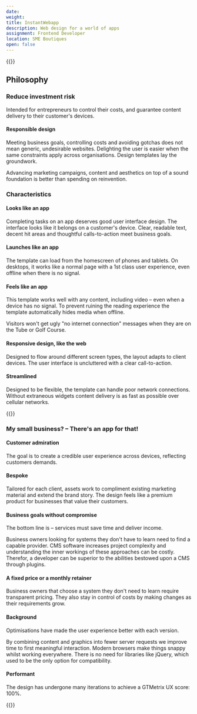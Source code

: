```yaml
---
date:
weight:
title: InstantWebapp
description: Web design for a world of apps
assignment: Frontend Developer
location: SME Boutiques
open: false
---
```



<!--
{{/* <flickity src="3si/images/3si-sales.jpg" title="3Si marketing content" selectCell="flkty.selectCell( value, isWrapped, isInstant )" > */}}-->


<!--date: 2019-02-03T15:51:47.060Z-->

<!--From Summer&nbsp;2011-->

{{<flickity src="instantwebapp/images/iwa-pablowoodward-01.jpg" title="PabloWoodward.com" color="blue" selectCell="flkty.selectCell( value, isWrapped, isInstant )" >}}

## Philosophy

### Reduce investment risk

Intended for entrepreneurs to control their costs, and guarantee content delivery to their customer's devices.

#### Responsible design

Meeting business goals, controlling costs and avoiding gotchas does not mean generic, undesirable websites. Delighting the user is easier when the same constraints apply across organisations. Design templates lay the groundwork.

Advancing marketing campaigns, content and aesthetics on top of a sound foundation is better than spending on reinvention.



### Characteristics

#### Looks like an app

Completing tasks on an app deserves good user interface design. The interface looks like it belongs on a customer's device. Clear, readable text, decent hit areas and thoughtful calls-to-action meet business goals.

#### Launches like an app

The template can load from the homescreen of phones and tablets. On desktops, it works like a normal page with a 1st class user experience, even offline when there is no signal.

#### Feels like an app

This template works well with any content, including video – even when a device has no signal. To prevent ruining the reading experience the template automatically hides media when offline.

Visitors won't get ugly "no internet connection" messages when they are on the Tube or Golf Course.

#### Responsive design, like the web

Designed to flow around different screen types, the layout adapts to client devices. The user interface is uncluttered with a clear call-to-action.

#### Streamlined

Designed to be flexible, the template can handle poor network connections. Without extraneous widgets content delivery is as fast as possible over cellular networks.

{{<flickity src="instantwebapp/images/iwa-tdb-01.jpg" title="TheDiscoBunny.com" color="blue" selectCell="flkty.selectCell( value, isWrapped, isInstant )" >}}

### My small business? – There's an app for that!

#### Customer admiration

The goal is to create a credible user experience across devices, reflecting customers demands.

#### Bespoke

Tailored for each client, assets work to compliment existing marketing material and extend the brand story. The design feels like a premium product for businesses that value their customers.

#### Business goals without compromise

The bottom line is – services must save time and deliver income.

Business owners looking for systems they don't have to learn need to find a capable provider. CMS software increases project complexity and understanding the inner workings of these approaches can be costly. Therefor, a developer can be superior to the abilities bestowed upon a CMS through plugins.

#### A fixed price or a monthly retainer

Business owners that choose a system they don't need to learn require transparent pricing. They also stay in control of costs by making changes as their requirements grow.

#### Background

Optimisations have made the user experience better with each version.

By combining content and graphics into fewer server requests we improve time to first meaningful interaction. Modern browsers make things snappy whilst working everywhere. There is no need for libraries like jQuery, which used to be the only option for compatibility.

#### Performant

The design has undergone many iterations to achieve a GTMetrix UX score: 100%.

{{<flickity src="instantwebapp/images/iwa-multitool-01.jpg" title="An early jQuery implementation" color="blue" selectCell="flkty.selectCell( value, isWrapped, isInstant )" >}}
